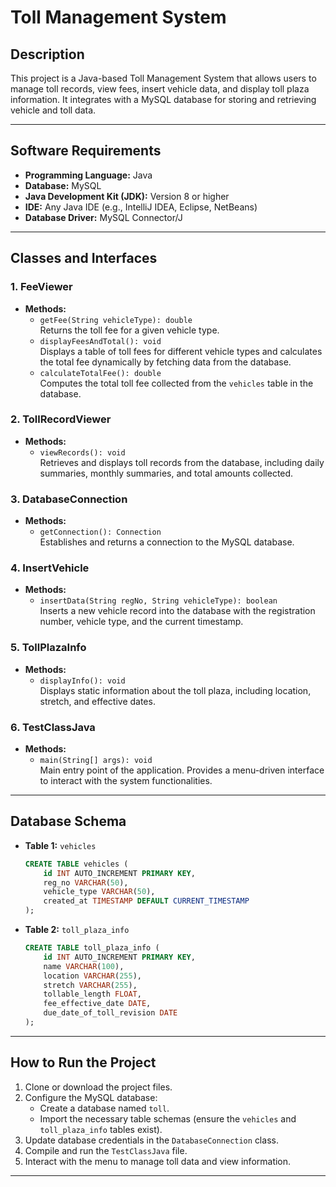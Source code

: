 # Toll Management System

## Description
This project is a Java-based Toll Management System that allows users to manage toll records, view fees, insert vehicle data, and display toll plaza information. It integrates with a MySQL database for storing and retrieving vehicle and toll data.

---

## Software Requirements

- **Programming Language:** Java
- **Database:** MySQL
- **Java Development Kit (JDK):** Version 8 or higher
- **IDE:** Any Java IDE (e.g., IntelliJ IDEA, Eclipse, NetBeans)
- **Database Driver:** MySQL Connector/J

---

## Classes and Interfaces

### 1. **FeeViewer**
   - **Methods:**
     - `getFee(String vehicleType): double`  
       Returns the toll fee for a given vehicle type.
     - `displayFeesAndTotal(): void`  
       Displays a table of toll fees for different vehicle types and calculates the total fee dynamically by fetching data from the database.
     - `calculateTotalFee(): double`  
       Computes the total toll fee collected from the `vehicles` table in the database.

### 2. **TollRecordViewer**
   - **Methods:**
     - `viewRecords(): void`  
       Retrieves and displays toll records from the database, including daily summaries, monthly summaries, and total amounts collected.

### 3. **DatabaseConnection**
   - **Methods:**
     - `getConnection(): Connection`  
       Establishes and returns a connection to the MySQL database.

### 4. **InsertVehicle**
   - **Methods:**
     - `insertData(String regNo, String vehicleType): boolean`  
       Inserts a new vehicle record into the database with the registration number, vehicle type, and the current timestamp.

### 5. **TollPlazaInfo**
   - **Methods:**
     - `displayInfo(): void`  
       Displays static information about the toll plaza, including location, stretch, and effective dates.

### 6. **TestClassJava**
   - **Methods:**
     - `main(String[] args): void`  
       Main entry point of the application. Provides a menu-driven interface to interact with the system functionalities.

---

## Database Schema

- **Table 1:** `vehicles`
  ```sql
  CREATE TABLE vehicles (
      id INT AUTO_INCREMENT PRIMARY KEY,
      reg_no VARCHAR(50),
      vehicle_type VARCHAR(50),
      created_at TIMESTAMP DEFAULT CURRENT_TIMESTAMP
  );
  ```

- **Table 2:** `toll_plaza_info`
  ```sql
  CREATE TABLE toll_plaza_info (
      id INT AUTO_INCREMENT PRIMARY KEY,
      name VARCHAR(100),
      location VARCHAR(255),
      stretch VARCHAR(255),
      tollable_length FLOAT,
      fee_effective_date DATE,
      due_date_of_toll_revision DATE
  );
  ```

---

## How to Run the Project

1. Clone or download the project files.
2. Configure the MySQL database:
   - Create a database named `toll`.
   - Import the necessary table schemas (ensure the `vehicles` and `toll_plaza_info` tables exist).
3. Update database credentials in the `DatabaseConnection` class.
4. Compile and run the `TestClassJava` file.
5. Interact with the menu to manage toll data and view information.

---

